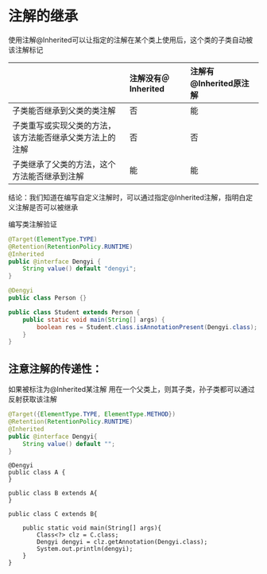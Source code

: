 # 注解的继承

使用注解@Inherited可以让指定的注解在某个类上使用后，这个类的子类自动被该注解标记

|  | 注解没有＠Inherited | 注解有@Inherited原注解 |
| :--- | :--- | :--- |
| 子类能否继承到父类的类注解 | 否 | 能 |
| 子类重写或实现父类的方法，该方法能否继承父类方法上的注解 | 否 | 否 |
| 子类继承了父类的方法，这个方法能否继承到注解 | 能 | 能 |

结论：我们知道在编写自定义注解时，可以通过指定@Inherited注解，指明白定义注解是否可以被继承

编写类注解验证

```java
@Target(ElementType.TYPE)
@Retention(RetentionPolicy.RUNTIME)
@Inherited
public @interface Dengyi {
    String value() default "dengyi";
}
```

```java
@Dengyi
public class Person {}
```

```java
public class Student extends Person {
    public static void main(String[] args) {
        boolean res = Student.class.isAnnotationPresent(Dengyi.class); //true
    }
}
```

## 注意注解的传递性：

如果被标注为@Inherited某注解 用在一个父类上，则其子类，孙子类都可以通过反射获取该注解

```java
@Target({ElementType.TYPE, ElementType.METHOD})
@Retention(RetentionPolicy.RUNTIME)
@Inherited
public @interface Dengyi{
    String value() default "";
}
```

```
@Dengyi
public class A {
}
```

```
public class B extends A{
}
```

```
public class C extends B{

    public static void main(String[] args){
        Class<?> clz = C.class;
        Dengyi dengyi = clz.getAnnotation(Dengyi.class);
        System.out.println(dengyi);
    }
}
```



